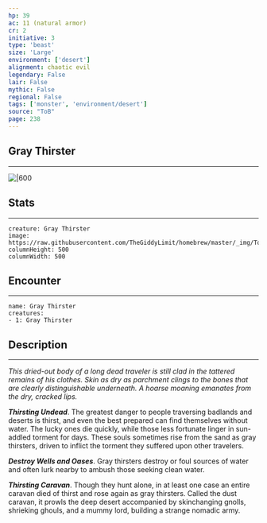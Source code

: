 ```yaml
---
hp: 39
ac: 11 (natural armor)
cr: 2
initiative: 3
type: 'beast'    
size: 'Large'
environment: ['desert']
alignment: chaotic evil
legendary: False
lair: False
mythic: False
regional: False
tags: ['monster', 'environment/desert']
source: "ToB"
page: 238
---
```


## Gray Thirster
---

![|600](https://raw.githubusercontent.com/TheGiddyLimit/homebrew/master/_img/ToB/Gray%20Thirster.webp)

## Stats
---

```statblock
creature: Gray Thirster
image: https://raw.githubusercontent.com/TheGiddyLimit/homebrew/master/_img/ToB/token/Gray%20Thirster.png
columnHeight: 500
columnWidth: 500
```

## Encounter
---

```encounter-table
name: Gray Thirster
creatures:
- 1: Gray Thirster
```

## Description
---
_This dried-out body of a long dead traveler is still clad in the tattered remains of his clothes. Skin as dry as parchment clings to the bones that are clearly distinguishable underneath. A hoarse moaning emanates from the dry, cracked lips._

**_Thirsting Undead_**. The greatest danger to people traversing badlands and deserts is thirst, and even the best prepared can find themselves without water. The lucky ones die quickly, while those less fortunate linger in sun-addled torment for days. These souls sometimes rise from the sand as gray thirsters, driven to inflict the torment they suffered upon other travelers.

**_Destroy Wells and Oases_**. Gray thirsters destroy or foul sources of water and often lurk nearby to ambush those seeking clean water.

**_Thirsting Caravan_**. Though they hunt alone, in at least one case an entire caravan died of thirst and rose again as gray thirsters. Called the dust caravan, it prowls the deep desert accompanied by skinchanging gnolls, shrieking ghouls, and a mummy lord, building a strange nomadic army.






